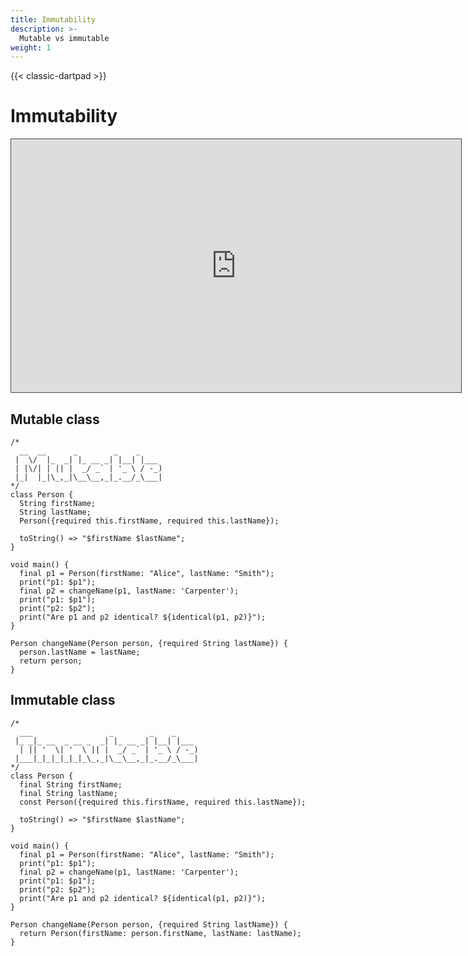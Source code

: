 ```yaml
---
title: Immutability
description: >-
  Mutable vs immutable
weight: 1
---
```


{{< classic-dartpad >}}

# Immutability

<iframe src="https://easv.cloud.panopto.eu/Panopto/Pages/Embed.aspx?id=950a575f-9c64-4e19-93c1-b13700fc1583&autoplay=false&offerviewer=true&showtitle=true&showbrand=true&captions=false&interactivity=all" height="405" width="720" style="border: 1px solid #464646;" allowfullscreen allow="autoplay" aria-label="Panopto Embedded Video Player"></iframe>

## Mutable class

```run-dartpad:theme-dark:mode-dart:width-100%:height-600px
/*
  __  __      _        _    _
 |  \/  |_  _| |_ __ _| |__| |___
 | |\/| | || |  _/ _` | '_ \ / -_)
 |_|  |_|\_,_|\__\__,_|_.__/_\___|
*/
class Person {
  String firstName;
  String lastName;
  Person({required this.firstName, required this.lastName});

  toString() => "$firstName $lastName";
}

void main() {
  final p1 = Person(firstName: "Alice", lastName: "Smith");
  print("p1: $p1");
  final p2 = changeName(p1, lastName: 'Carpenter');
  print("p1: $p1");
  print("p2: $p2");
  print("Are p1 and p2 identical? ${identical(p1, p2)}");
}

Person changeName(Person person, {required String lastName}) {
  person.lastName = lastName;
  return person;
}
```

## Immutable class

```run-dartpad:theme-dark:mode-dart:width-100%:height-600px
/*
  ___                 _        _    _
 |_ _|_ __  _ __ _  _| |_ __ _| |__| |___
  | || '  \| '  \ || |  _/ _` | '_ \ / -_)
 |___|_|_|_|_|_|_\_,_|\__\__,_|_.__/_\___|
*/
class Person {
  final String firstName;
  final String lastName;
  const Person({required this.firstName, required this.lastName});

  toString() => "$firstName $lastName";
}

void main() {
  final p1 = Person(firstName: "Alice", lastName: "Smith");
  print("p1: $p1");
  final p2 = changeName(p1, lastName: 'Carpenter');
  print("p1: $p1");
  print("p2: $p2");
  print("Are p1 and p2 identical? ${identical(p1, p2)}");
}

Person changeName(Person person, {required String lastName}) {
  return Person(firstName: person.firstName, lastName: lastName);
}
```

